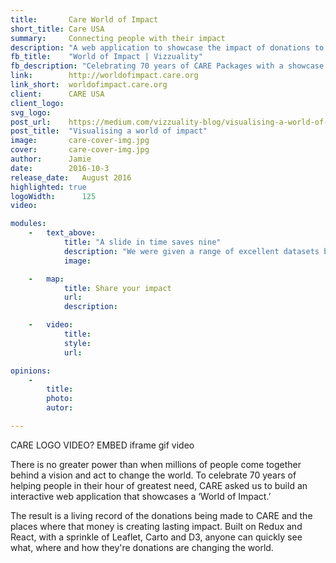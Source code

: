 ```yaml
---
title:       Care World of Impact
short_title: Care USA
summary:     Connecting people with their impact
description: "A web application to showcase the impact of donations to CARE USA to celebrate 70 years of CARE Packages."
fb_title:    "World of Impact | Vizzuality"
fb_description: "Celebrating 70 years of CARE Packages with a showcase of your donation's impact"
link:        http://worldofimpact.care.org
link_short:  worldofimpact.care.org
client:      CARE USA
client_logo: 
svg_logo:    
post_url:    https://medium.com/vizzuality-blog/visualising-a-world-of-care-8991f11531c8#.iizp0crwk
post_title:  "Visualising a world of impact"
image:       care-cover-img.jpg
cover:       care-cover-img.jpg
author:      Jamie
date:        2016-10-3
release_date:   August 2016          
highlighted: true
logoWidth:      125
video: 

modules:
    -   text_above:
            title: "A slide in time saves nine"
            description: "We were given a range of excellent datasets by CARE, each with a different temporal dimension and format. Donation data, for example, were points with daily timestamps while the impact data was served as times with a monthly stamp. To ensure a consistent and enjoyable experience, we pushed the rendering performance of softwares like Carto and XX. Building on our experience with [http://vizzuality.com/projects/global-forest-watch](Global Forest Watch), we also wanted to build a timeslider to control the animation as well as filtering the data shown. We used XX and YY to achieve this."
            image: 

    -   map:
            title: Share your impact
            url: 
            description:

    -   video:
            title:
            style:
            url:

opinions:
    -
        title:
        photo:
        autor:

---
```


CARE LOGO
VIDEO?
EMBED iframe
gif video

There is no greater power than when millions of people come together behind a vision and act to change the world. To celebrate 70 years of helping people in their hour of greatest need, CARE asked us to build an interactive web application that showcases a ‘World of Impact.’

The result is a living record of the donations being made to CARE and the places where that money is creating lasting impact. Built on Redux and React, with a sprinkle of Leaflet, Carto and D3, anyone can quickly see what, where and how they're donations are changing the world. 

